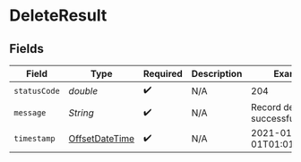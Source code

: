 # DeleteResult


## Fields

| Field                                                                                     | Type                                                                                      | Required                                                                                  | Description                                                                               | Example                                                                                   |
| ----------------------------------------------------------------------------------------- | ----------------------------------------------------------------------------------------- | ----------------------------------------------------------------------------------------- | ----------------------------------------------------------------------------------------- | ----------------------------------------------------------------------------------------- |
| `statusCode`                                                                              | *double*                                                                                  | :heavy_check_mark:                                                                        | N/A                                                                                       | 204                                                                                       |
| `message`                                                                                 | *String*                                                                                  | :heavy_check_mark:                                                                        | N/A                                                                                       | Record deleted successfully.                                                              |
| `timestamp`                                                                               | [OffsetDateTime](https://docs.oracle.com/javase/8/docs/api/java/time/OffsetDateTime.html) | :heavy_check_mark:                                                                        | N/A                                                                                       | 2021-01-01T01:01:01.000Z                                                                  |